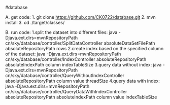 #database

A. get code:
    1. git clone https://github.com/CK0722/database.git
    2. mvn install
    3. cd ./target/classes/

B. run code:
    1.split the dataset into different files:
        java -Djava.ext.dirs=mvnRepositoryPath  cn/sky/database/controller/SplitDataController absoluteDataSetFilePath absoluteRepositoryPath rows
    2.create index based on the specified column of the dataset:
        java -Djava.ext.dirs=mvnRepositoryPath  cn/sky/database/controller/IndexController absoluteRepositoryPath absoluteIndexPath column indexTableSize
    3.query data without index:
        java -Djava.ext.dirs=mvnRepositoryPath  cn/sky/database/controller/QueryWithoutIndexController  absoluteRepositoryPath column value threadSize
    4.query data with index:
        java -Djava.ext.dirs=mvnRepositoryPath  cn/sky/database/controller/QueryDataWithIndexController  absoluteRepositoryPath absoluteIndexPath column value indexTableSize
